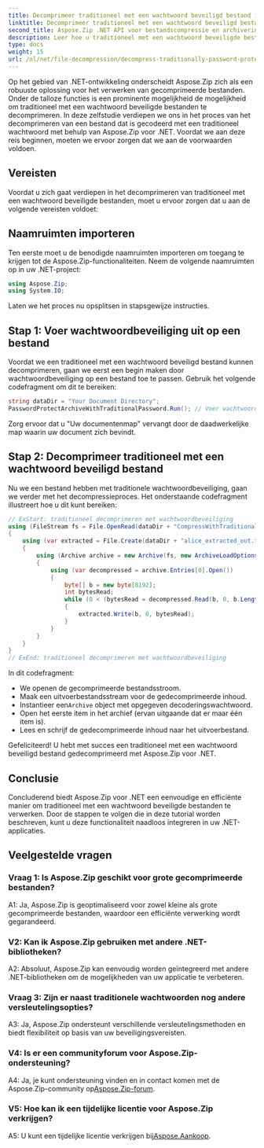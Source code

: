 ```yaml
---
title: Decomprimeer traditioneel met een wachtwoord beveiligd bestand in Aspose.Zip voor .NET
linktitle: Decomprimeer traditioneel met een wachtwoord beveiligd bestand
second_title: Aspose.Zip .NET API voor bestandscompressie en archivering
description: Leer hoe u traditioneel met een wachtwoord beveiligde bestanden kunt decomprimeren met Aspose.Zip voor .NET. Een stapsgewijze handleiding voor naadloze integratie.
type: docs
weight: 15
url: /nl/net/file-decompression/decompress-traditionally-password-protected-file/
---
```

Op het gebied van .NET-ontwikkeling onderscheidt Aspose.Zip zich als een robuuste oplossing voor het verwerken van gecomprimeerde bestanden. Onder de talloze functies is een prominente mogelijkheid de mogelijkheid om traditioneel met een wachtwoord beveiligde bestanden te decomprimeren. In deze zelfstudie verdiepen we ons in het proces van het decomprimeren van een bestand dat is gecodeerd met een traditioneel wachtwoord met behulp van Aspose.Zip voor .NET. Voordat we aan deze reis beginnen, moeten we ervoor zorgen dat we aan de voorwaarden voldoen.

## Vereisten

Voordat u zich gaat verdiepen in het decomprimeren van traditioneel met een wachtwoord beveiligde bestanden, moet u ervoor zorgen dat u aan de volgende vereisten voldoet:

## Naamruimten importeren

Ten eerste moet u de benodigde naamruimten importeren om toegang te krijgen tot de Aspose.Zip-functionaliteiten. Neem de volgende naamruimten op in uw .NET-project:

```csharp
using Aspose.Zip;
using System.IO;
```

Laten we het proces nu opsplitsen in stapsgewijze instructies.

## Stap 1: Voer wachtwoordbeveiliging uit op een bestand

Voordat we een traditioneel met een wachtwoord beveiligd bestand kunnen decomprimeren, gaan we eerst een begin maken door wachtwoordbeveiliging op een bestand toe te passen. Gebruik het volgende codefragment om dit te bereiken:

```csharp
string dataDir = "Your Document Directory";
PasswordProtectArchiveWithTraditionalPassword.Run(); // Voer wachtwoordbeveiliging uit op een bestandsvoorbeeld om het later te gebruiken
```

Zorg ervoor dat u "Uw documentenmap" vervangt door de daadwerkelijke map waarin uw document zich bevindt.

## Stap 2: Decomprimeer traditioneel met een wachtwoord beveiligd bestand

Nu we een bestand hebben met traditionele wachtwoordbeveiliging, gaan we verder met het decompressieproces. Het onderstaande codefragment illustreert hoe u dit kunt bereiken:

```csharp
// ExStart: traditioneel decomprimeren met wachtwoordbeveiliging
using (FileStream fs = File.OpenRead(dataDir + "CompressWithTraditionalEncryption_out.zip"))
{
    using (var extracted = File.Create(dataDir + "alice_extracted_out.txt"))
    {
        using (Archive archive = new Archive(fs, new ArchiveLoadOptions() { DecryptionPassword = "p@s$" }))
        {
            using (var decompressed = archive.Entries[0].Open())
            {
                byte[] b = new byte[8192];
                int bytesRead;
                while (0 < (bytesRead = decompressed.Read(b, 0, b.Length)))
                {
                    extracted.Write(b, 0, bytesRead);
                }
            }
        }
    }
}
// ExEnd: traditioneel decomprimeren met wachtwoordbeveiliging
```

In dit codefragment:
- We openen de gecomprimeerde bestandsstroom.
- Maak een uitvoerbestandsstream voor de gedecomprimeerde inhoud.
-  Instantieer een`Archive` object met opgegeven decoderingswachtwoord.
- Open het eerste item in het archief (ervan uitgaande dat er maar één item is).
- Lees en schrijf de gedecomprimeerde inhoud naar het uitvoerbestand.

Gefeliciteerd! U hebt met succes een traditioneel met een wachtwoord beveiligd bestand gedecomprimeerd met Aspose.Zip voor .NET.

## Conclusie

Concluderend biedt Aspose.Zip voor .NET een eenvoudige en efficiënte manier om traditioneel met een wachtwoord beveiligde bestanden te verwerken. Door de stappen te volgen die in deze tutorial worden beschreven, kunt u deze functionaliteit naadloos integreren in uw .NET-applicaties.

## Veelgestelde vragen

### Vraag 1: Is Aspose.Zip geschikt voor grote gecomprimeerde bestanden?

A1: Ja, Aspose.Zip is geoptimaliseerd voor zowel kleine als grote gecomprimeerde bestanden, waardoor een efficiënte verwerking wordt gegarandeerd.

### V2: Kan ik Aspose.Zip gebruiken met andere .NET-bibliotheken?

A2: Absoluut, Aspose.Zip kan eenvoudig worden geïntegreerd met andere .NET-bibliotheken om de mogelijkheden van uw applicatie te verbeteren.

### Vraag 3: Zijn er naast traditionele wachtwoorden nog andere versleutelingsopties?

A3: Ja, Aspose.Zip ondersteunt verschillende versleutelingsmethoden en biedt flexibiliteit op basis van uw beveiligingsvereisten.

### V4: Is er een communityforum voor Aspose.Zip-ondersteuning?

 A4: Ja, je kunt ondersteuning vinden en in contact komen met de Aspose.Zip-community op[Aspose.Zip-forum](https://forum.aspose.com/c/zip/37).

### V5: Hoe kan ik een tijdelijke licentie voor Aspose.Zip verkrijgen?

 A5: U kunt een tijdelijke licentie verkrijgen bij[Aspose.Aankoop](https://purchase.aspose.com/temporary-license/).